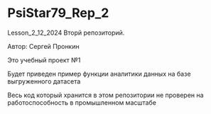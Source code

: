 # PsiStar79_Rep_2
Lesson_2_12_2024
Вторй репозиторий.

Автор: Сергей Пронкин

Это учебный проект №1

Будет приведен пример функции аналитики  данных на  базе  выгруженного  датасета

Весь код который хранится в  этом репозитории не проверен на работоспособность в промышленном масштабе
